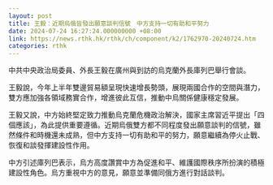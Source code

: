 ```yaml
---
layout: post
title: 王毅：近期烏俄皆發出願意談判信號　中方支持一切有助和平努力
date: 2024-07-24 16:27:24.000000000 +08:00
link: https://news.rthk.hk/rthk/ch/component/k2/1762970-20240724.htm
categories: rthk
---
```


中共中央政治局委員、外長王毅在廣州與到訪的烏克蘭外長庫列巴舉行會談。

王毅說，今年上半年雙邊貿易額呈現快速增長勢頭，展現兩國合作的空間與潛力，雙方應加強各領域務實合作，增進彼此互信，推動中烏關係健康穩定發展。

王毅又說，中方始終堅定致力推動烏克蘭危機政治解決，國家主席習近平提出「四個應該」，為此提供重要遵循。近期烏俄雙方都不同程度發出願意談判的信號，雖然條件和時機還未成熟，但中方支持一切有助和平的努力，願意繼續為停火止戰、恢復和談發揮建設性作用。

中方引述庫列巴表示，烏方高度讚賞中方為促進和平、維護國際秩序所扮演的積極建設性角色。烏方重視中方的意見，願意並準備同俄方進行對話談判。
